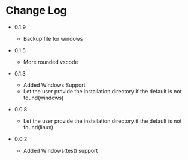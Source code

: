 # Change Log

* 0.1.9 
  - Backup file for windows

* 0.1.5
  - More rounded vscode

* 0.1.3
  - Added Windows Support
  - Let the user provide the installation directory if the default is not found(windows)

* 0.0.8 
  - Let the user provide the installation directory if the default is not found(linux)

* 0.0.2 
  - Added Windows(test) support